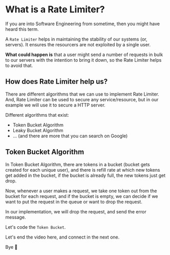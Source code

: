 # What is a Rate Limiter?

If you are into Software Engineering from sometime, then you might have heard this term.

A `Rate Limiter` helps in maintaining the stability of our systems (or, servers). It ensures the resourcers are not exploited by a single user.

**What could happen is** that a user might send a number of requests in bulk to our servers with the intention to bring it down, so the Rate Limiter helps to avoid that.

## How does Rate Limiter help us?

There are different algorithms that we can use to implement Rate Limiter. And, Rate Limiter can be used to secure any service/resource, but in our example we will use it to secure a HTTP server.

Different algorithms that exist:

- Token Bucket Algorithm
- Leaky Bucket Algorithm
- ... (and there are more that you can search on Google)

## Token Bucket Algorithm

In Token Bucket Algorithm, there are tokens in a bucket (bucket gets created for each unique user), and there is refill rate at which new tokens get added in the bucket, if the bucket is already full, the new tokens just get drop.

Now, whenever a user makes a request, we take one token out from the bucket for each request, and if the bucket is empty, we can decide if we want to put the request in the queue or want to drop the request.

In our implementation, we will drop the request, and send the error message.









Let's code the `Token Bucket`.

Let's end the video here, and connect in the next one.

Bye 👋